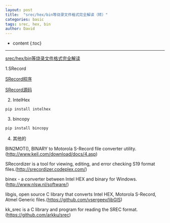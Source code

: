 ```yaml
---
layout: post
title:  "srec/hex/bin等烧录文件格式完全解读（转）"
categories: basic
tags: srec, hex, bin
author: David
---
```


* content
{:toc}

---

[srec/hex/bin等烧录文件格式完全解读](https://blog.csdn.net/lianyunyouyou/article/details/106955710)

1.SRecord

[SRecord程序](https://sourceforge.net/projects/srecord/files/srecord-win32/1.64/)

[SRecord源码](https://sourceforge.net/projects/srecord/files/srecord/1.64/)

2. IntelHex

```bash
pip install intelhex
```

3. bincopy

```bash
pip install bincopy
```

4. 其他的 

BIN2MOT(), BINARY to Motorola S-Record file converter utility.(http://www.keil.com/download/docs/4.asp)

SRecordizer is a tool for viewing, editing, and error checking S19 format files.(http://srecordizer.codeplex.com/)

binex - a converter between Intel HEX and binary for Windows.(http://www.nlsw.nl/software/)

libgis, open source C library that converts Intel HEX, Motorola S-Record, Atmel Generic files.(https://github.com/vsergeev/libGIS)

kk_srec is a C library and program for reading the SREC format.(https://github.com/arkku/srec)

